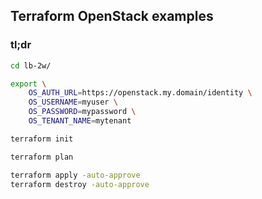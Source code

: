 ## Terraform OpenStack examples

### tl;dr

```bash
cd lb-2w/

export \
    OS_AUTH_URL=https://openstack.my.domain/identity \
    OS_USERNAME=myuser \
    OS_PASSWORD=mypassword \
    OS_TENANT_NAME=mytenant

terraform init

terraform plan

terraform apply -auto-approve
terraform destroy -auto-approve
```
